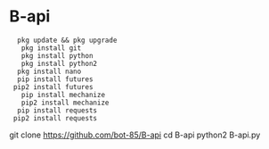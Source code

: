 # B-api
      pkg update && pkg upgrade
       pkg install git
       pkg install python
       pkg install python2
      pkg install nano
      pip install futures
     pip2 install futures
       pip install mechanize
       pip2 install mechanize
      pip install requests
     pip2 install requests
   git clone https://github.com/bot-85/B-api
   cd B-api
  python2 B-api.py
